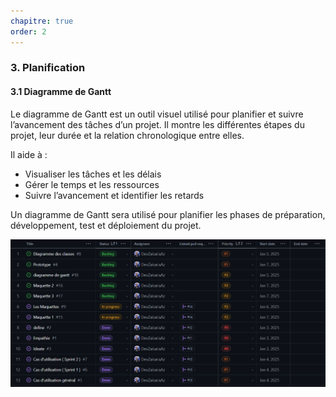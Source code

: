 ```yaml
---
chapitre: true
order: 2
---
```


### 3. Planification

#### 3.1 Diagramme de Gantt

Le diagramme de Gantt est un outil visuel utilisé pour planifier et suivre l’avancement des tâches d’un projet. Il montre les différentes étapes du projet, leur durée et la relation chronologique entre elles. 

Il aide à :
- Visualiser les tâches et les délais
- Gérer le temps et les ressources
- Suivre l’avancement et identifier les retards

Un diagramme de Gantt sera utilisé pour planifier les phases de préparation, développement, test et déploiement du projet.

![diagramme de Gantt](assets/Diagramme_de_Gantt.png)